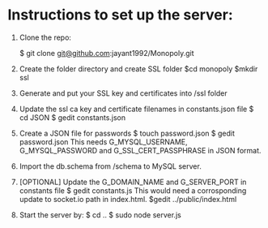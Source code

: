 Instructions to set up the server:
============
1. Clone the repo:

    $ git clone git@github.com:jayant1992/Monopoly.git

2. Create the folder directory and create SSL folder
    $cd monopoly
    $mkdir ssl

3. Generate and put your SSL key and certificates into /ssl folder

4. Update the ssl ca key and certificate filenames in constants.json file
    $ cd JSON
    $ gedit constants.json

5. Create a JSON file for passwords
    $ touch password.json
    $ gedit password.json
This needs G_MYSQL_USERNAME, G_MYSQL_PASSWORD and G_SSL_CERT_PASSPHRASE in JSON format.

6. Import the db.schema from /schema to MySQL server.

7. [OPTIONAL] Update the G_DOMAIN_NAME and G_SERVER_PORT in constants file
    $ gedit constants.js
This would need a corrosponding update to socket.io path in index.html.
    $gedit ../public/index.html

8. Start the server by:
    $ cd ..
    $ sudo node server.js